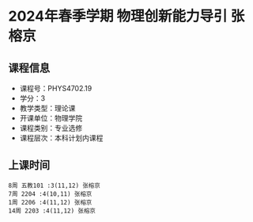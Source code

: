 # 2024年春季学期 物理创新能力导引 张榕京






## 课程信息

- 课程号：PHYS4702.19
- 学分：3
- 教学类型：理论课
- 开课单位：物理学院
- 课程类别：专业选修
- 课程层次：本科计划内课程

## 上课时间

```
8周 五教101 :3(11,12) 张榕京
7周 2204 :4(10,11) 张榕京
1周 2206 :4(11,12) 张榕京
14周 2203 :4(11,12) 张榕京
```

